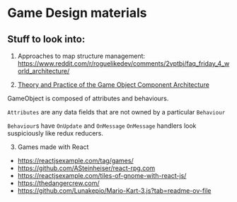 # Game Design materials

## Stuff to look into:

1. Approaches to map structure management:
   https://www.reddit.com/r/roguelikedev/comments/2vptbj/faq_friday_4_world_architecture/

2. [Theory and Practice of the Game Object Component Architecture](https://www.gdcvault.com/play/1911/Theory-and-Practice-of-the)

GameObject is composed of attributes and behaviours.

`Attributes` are any data fields that are not owned by a particular `Behaviour`

`Behaviour`s have `OnUpdate` and `OnMessage`
`OnMessage` handlers look suspiciously like redux reducers.

3. Games made with React

- https://reactjsexample.com/tag/games/
- https://github.com/ASteinheiser/react-rpg.com
- https://reactjsexample.com/tiles-of-gnome-with-react-js/
- https://thedangercrew.com/
- https://github.com/Lunakepio/Mario-Kart-3.js?tab=readme-ov-file
